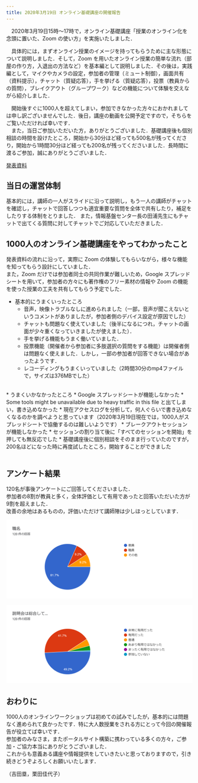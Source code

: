 ```yaml
---
title: 2020年3月19日 オンライン基礎講座の開催報告
---
```


　2020年3月19日15時～17時で，オンライン基礎講座「授業のオンライン化を念頭に置いた、Zoom の使い方」を実施いたしました．  
  
  
　具体的には，まずオンライン授業のイメージを持ってもらうために主な形態について説明しました．そして，Zoom を用いたオンライン授業の簡単な流れ（部屋の作り方，入退出の方法など）を基本編として説明しました．その後は，実践編として，マイクやカメラの設定，参加者の管理（ミュート制御），画面共有（資料提示），チャット（質疑応答），手を挙げる（質疑応答），投票（教員からの質問），ブレイクアウト（グループワーク）などの機能について体験を交えながら紹介しました．  
  
  
　開始後すぐに1000人を超えてしまい，参加できなかった方々におかれましては申し訳ございませんでした．後日，講座の動画を公開予定ですので，そちらをご覧いただければ幸いです．  
　また，当日ご参加いただいた方，ありがとうございました．基礎講座後も個別相談の時間を設けたところ，開始から30分ほど経っても500名が残ってくださり，開始から1時間30分ほど経っても200名が残ってくださいました．長時間に渡るご参加，誠にありがとうございました．  
  
[発表資料](workshop_how_to_use_zoom.pdf)  
  
## 当日の運営体制
基本的には，講師の一人がスライドに沿って説明し，もう一人の講師がチャットを確認し，チャットで回答しつつも適宜重要な質問を全体で共有したり，補足をしたりする体制をとりました．
また，情報基盤センター長の田浦先生にもチャットで出てくる質問に対してチャットでご対応していただきました．   
    
## 1000人のオンライン基礎講座をやってわかったこと
発表資料の流れに沿って，実際に Zoom の体験してもらいながら，様々な機能を知ってもらう設計にしていました．  
また，Zoom だけでは参加者同士の共同作業が難しいため，Google スプレッドシートを用いて，参加者の方々にも著作権のフリー素材の情報や Zoom の機能を使った授業の工夫を共有してもらう予定でした．  

* 基本的にうまくいったところ
  * 音声，映像トラブルなしに進められました（一部，音声が聞こえないというコメントがありましたが，参加者側のデバイス設定が原因でした）  
  * チャットも問題なく使えていました（後半になるにつれ，チャットの画面が少々重くなっていきましたが使えました）．
  * 手を挙げる機能もうまく働いていました．  
  * 投票機能（開催者から参加者に多肢選択の質問をする機能）は開催者側は問題なく使えました．しかし，一部の参加者が回答できない場合があったようです．  
  * レコーディングもうまくいっていました（2時間30分のmp4ファイルで，サイズは376MBでした）  
<br>
* うまくいかなかったところ
  * Google スプレッドシートが機能しなかった
    * Some tools might be unavailable due to heavy traffic in this file と出てしまい，書き込めなかった
	* 現在アクセスログを分析して，何人ぐらいで書き込めなくなるのかを調べようと思っています（2020年3月19日現在では，1000人がスプレッドシートで協働するのは難しいようです）  
  * ブレークアウトセッションが機能しなかった
    * セッションの割り当て後に「すべてのセッションを開始」を押しても無反応でした
    * 基礎講座後に個別相談をそのまま行っていたのですが，200名ほどになった時に再度試したところ，開始することができました
<br>
<br>
    
## アンケート結果
120名が事後アンケートにご回答してくださいました．  
参加者の8割が教員と多く，全体評価として有用であったと回答いただいた方が9割を超えました．  
改善の余地はあるものの，評価いただけて講師陣は少しほっとしています．  

![アンケート結果（参加者の属性）](img/survey_role.png)  

![アンケート結果（全体評価）](img/survey_evaluation.png)  

    
## おわりに
1000人のオンラインワークショップは初めての試みでしたが，基本的には問題なく進められて良かったです．特に大人数授業をされる方にとって今回の開催報告が役立てば幸いです．  
参加者のみなさま，またポータルサイト構築に携わっている多くの方々，ご参加・ご協力本当にありがとうございました．  
これからも意義ある講座や情報提供をしていきたいと思っておりますので，引き続きどうぞよろしくお願いいたします．  

（吉田塁，栗田佳代子）